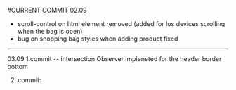 #CURRENT COMMIT
02.09

- scroll-control on html element removed (added for Ios devices scrolling when the bag is open)
- bug on shopping bag styles when adding product fixed

---

03.09
1.commit -- intersection Observer impleneted for the header border bottom

2. commit:

